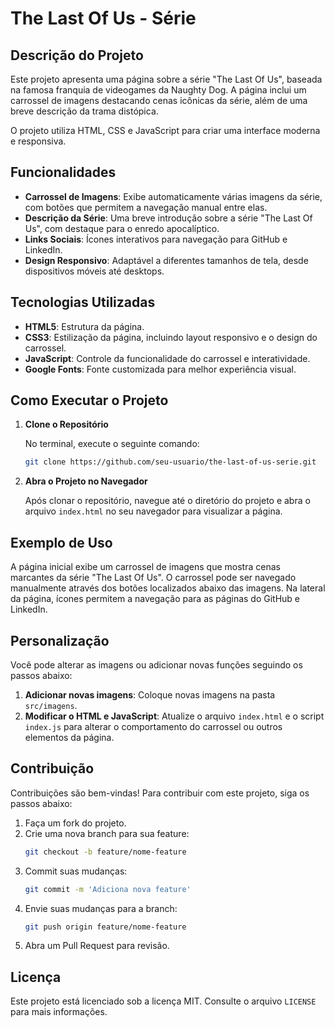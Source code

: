 # The Last Of Us - Série

## Descrição do Projeto

Este projeto apresenta uma página sobre a série "The Last Of Us", baseada na famosa franquia de videogames da Naughty Dog. A página inclui um carrossel de imagens destacando cenas icônicas da série, além de uma breve descrição da trama distópica.

O projeto utiliza HTML, CSS e JavaScript para criar uma interface moderna e responsiva.

## Funcionalidades

- **Carrossel de Imagens**: Exibe automaticamente várias imagens da série, com botões que permitem a navegação manual entre elas.
- **Descrição da Série**: Uma breve introdução sobre a série "The Last Of Us", com destaque para o enredo apocalíptico.
- **Links Sociais**: Ícones interativos para navegação para GitHub e LinkedIn.
- **Design Responsivo**: Adaptável a diferentes tamanhos de tela, desde dispositivos móveis até desktops.

## Tecnologias Utilizadas

- **HTML5**: Estrutura da página.
- **CSS3**: Estilização da página, incluindo layout responsivo e o design do carrossel.
- **JavaScript**: Controle da funcionalidade do carrossel e interatividade.
- **Google Fonts**: Fonte customizada para melhor experiência visual.

## Como Executar o Projeto

1. **Clone o Repositório**

   No terminal, execute o seguinte comando:

   ```bash
   git clone https://github.com/seu-usuario/the-last-of-us-serie.git
   ```

2. **Abra o Projeto no Navegador**

   Após clonar o repositório, navegue até o diretório do projeto e abra o arquivo `index.html` no seu navegador para visualizar a página.

## Exemplo de Uso

A página inicial exibe um carrossel de imagens que mostra cenas marcantes da série "The Last Of Us". O carrossel pode ser navegado manualmente através dos botões localizados abaixo das imagens. Na lateral da página, ícones permitem a navegação para as páginas do GitHub e LinkedIn.

## Personalização

Você pode alterar as imagens ou adicionar novas funções seguindo os passos abaixo:

1. **Adicionar novas imagens**: Coloque novas imagens na pasta `src/imagens`.
2. **Modificar o HTML e JavaScript**: Atualize o arquivo `index.html` e o script `index.js` para alterar o comportamento do carrossel ou outros elementos da página.

## Contribuição

Contribuições são bem-vindas! Para contribuir com este projeto, siga os passos abaixo:

1. Faça um fork do projeto.
2. Crie uma nova branch para sua feature:
   ```bash
   git checkout -b feature/nome-feature
   ```
3. Commit suas mudanças:
   ```bash
   git commit -m 'Adiciona nova feature'
   ```
4. Envie suas mudanças para a branch:
   ```bash
   git push origin feature/nome-feature
   ```
5. Abra um Pull Request para revisão.

## Licença

Este projeto está licenciado sob a licença MIT. Consulte o arquivo `LICENSE` para mais informações.
